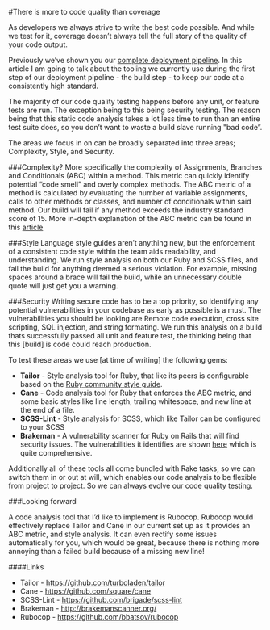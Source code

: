 #There is more to code quality than coverage

As developers we always strive to write the best code possible. And while we test for it, coverage doesn’t always tell the full story of the quality of your code output.

Previously we’ve shown you our [complete deployment pipeline](https://www.madetech.com/news/continuous-delivery-with-jenkins). In this article I am going to talk about the tooling we currently use during the first step of our deployment pipeline - the build step - to keep our code at a consistently high standard.

The majority of our code quality testing happens before any unit, or feature tests are run. The exception being to this being security testing. The reason being that this static code analysis takes a lot less time to run than an entire test suite does, so you don’t want to waste a build slave running "bad code”.

The areas we focus in on can be broadly separated into three areas; Complexity, Style, and Security.

###Complexity?
More specifically the complexity of Assignments, Branches and Conditionals (ABC) within a method. This metric can quickly identify potential “code smell” and overly complex methods. The ABC metric of a method is calculated by evaluating the number of variable assignments, calls to other methods or classes, and number of conditionals within said method. Our build will fail if any method exceeds the industry standard score of 15. More in-depth explanation of the ABC metric can be found in this [article](http://www.softwarerenovation.com/ABCMetric.pdf)

###Style
Language style guides aren’t anything new, but the enforcement of a consistent code style within the team aids readability, and understanding. We run style analysis on both our Ruby and SCSS files, and fail the build for anything deemed a serious violation. For example, missing spaces around a brace will fail the build, while an unnecessary double quote will just get you a warning.

###Security
Writing secure code has to be a top priority, so identifying any potential vulnerabilities in your codebase as early as possible is a must. The vulnerabilities you should be looking are Remote code execution, cross site scripting, SQL injection, and string formating. We run this analysis on a build thats successfully passed all unit and feature test, the thinking being that this [build] is code could reach production.

To test these areas we use [at time of writing] the following gems:

- **Tailor** - Style analysis tool for Ruby, that like its peers is configurable based on the [Ruby community style guide](https://github.com/bbatsov/ruby-style-guide).
- **Cane** - Code analysis tool for Ruby that enforces the ABC metric, and some basic styles like line length, trailing whitespace, and new line at the end of a file.
- **SCSS-Lint** - Style analysis for SCSS, which like Tailor can be configured to your SCSS
- **Brakeman** - A vulnerability scanner for Ruby on Rails that will find security issues. The vulnerabilities it identifies are shown [here](http://brakemanscanner.org/docs/warning_types/) which is quite comprehensive.

Additionally all of these tools all come bundled with Rake tasks, so we can switch them in or out at will, which enables our code analysis to be flexible from project to project. So we can always evolve our code quality testing.

###Looking forward

A code analysis tool that I’d like to implement is Rubocop. Rubocop would effectively replace Tailor and Cane in our current set up as it provides an ABC metric, and style analysis. It can even rectify some issues automatically for you, which would be great, because there is nothing more annoying than a failed build because of a missing new line!

####Links
- Tailor - https://github.com/turboladen/tailor
- Cane - https://github.com/square/cane
- SCSS-Lint - https://github.com/brigade/scss-lint
- Brakeman - http://brakemanscanner.org/
- Rubocop - https://github.com/bbatsov/rubocop
